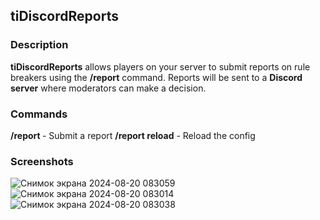 ## tiDiscordReports

### Description
**tiDiscordReports** allows players on your server to submit reports on rule breakers using the **/report** command.
Reports will be sent to a **Discord server** where moderators can make a decision.

### Commands
**/report <player> <reason>** - Submit a report
**/report reload** - Reload the config

### Screenshots
![Снимок экрана 2024-08-20 083059](https://github.com/user-attachments/assets/ca040896-8e41-4c6f-bd13-b2b6312e82ff)
![Снимок экрана 2024-08-20 083014](https://github.com/user-attachments/assets/b3077bee-0215-4128-ad6a-ee6b343ceb68)
![Снимок экрана 2024-08-20 083038](https://github.com/user-attachments/assets/4966c1d1-c0e3-4129-b527-25c254bd13c7)
